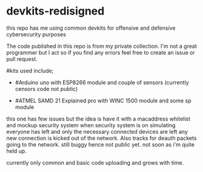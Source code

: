 # devkits-redisigned
this repo has me using common devkits for offensive and defensive cybersecurity purposes

The code published in this repo is from my private collection. I'm not a great programmer but I act so if you find any errors feel free to create an issue or pull request.

 #kits used include;
 
   * #Arduino uno with ESP8266 module and couple of sensors (currently censors code not public)
    
   * #ATMEL SAMD 21 Explained pro with WINC 1500 module and some sp module
    
this one has few issues but the idea is have it with a macaddress whitelist and mockup security system when security system is on simulating everyone has left and only the necessary connected devices are left any new connection is kicked out of the network. Also tracks for deauth packets going to the network. still buggy hence not public yet. not soon as i'm quite held up.
    
currently only common and basic code uploading and grows with time.
